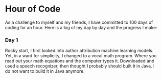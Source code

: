# Hour of Code

As a challenge to myself and my friends, I have committed to 100 days of coding for an hour. Here is a log of my day by day and the progress I make:

### Day 1 

Rocky start, I first looked into author attribution machine learning models. Yet, in a want for simplicity, I changed to a vocal math program. Where you read out your math equations and the computer types it. Downloaded and used a speech recognizer, then thought I probably should built it in Java. I do not want to build it in Java anymore.